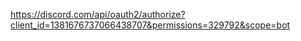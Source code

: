 
https://discord.com/api/oauth2/authorize?client_id=1381676737066438707&permissions=329792&scope=bot